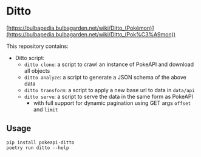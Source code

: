 # Ditto

[https://bulbapedia.bulbagarden.net/wiki/Ditto_(Pokémon)](https://bulbapedia.bulbagarden.net/wiki/Ditto_(Pok%C3%A9mon))

This repository contains:

 - Ditto script:
    - `ditto clone`: a script to crawl an instance of PokeAPI and download all objects
    - `ditto analyze`: a script to generate a JSON schema of the above data
    - `ditto transform`: a script to apply a new base url to data in `data/api` 
    - `ditto serve`: a script to serve the data in the same form as PokeAPI
       - with full support for dynamic pagination using GET args `offset` and `limit`

## Usage

```
pip install pokeapi-ditto
poetry run ditto --help
```

